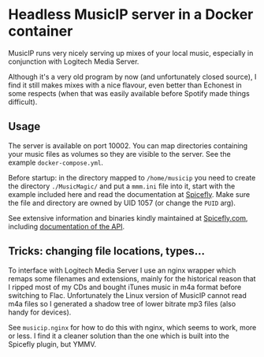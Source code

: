 # Headless MusicIP server in a Docker container

MusicIP runs very nicely serving up mixes of your local music,
especially in conjunction with Logitech Media Server.

Although it's a very old program by now (and unfortunately closed
source), I find it still makes mixes with a nice flavour, even better
than Echonest in some respects (when that was easily available before
Spotify made things difficult).

## Usage

The server is available on port 10002.  You can map directories
containing your music files as volumes so they are visible to the
server.   See the example `docker-compose.yml`.

Before startup: in the directory mapped to `/home/musicip` you need to
create the directory `./MusicMagic/` and put a `mmm.ini` file into it,
start with the example included here and read the documentation at
[Spicefly](https://www.spicefly.com/article.php?page=musicip-linux).
Make sure the file and directory are owned by UID 1057 (or change the
`PUID` arg).

See extensive information and binaries kindly maintained at
[Spicefly.com](http://www.spicefly.com), including 
[documentation of the API](http://www.spicefly.com/article.php?page=musicip-http).

## Tricks: changing file locations, types...

To interface with Logitech Media Server I use an nginx wrapper which
remaps some filenames and extensions, mainly for the historical reason
that I ripped most of my CDs and bought iTunes music in m4a format
before switching to Flac.  Unfortunately the Linux version of MusicIP
cannot read m4a files so I generated a shadow tree of lower bitrate
mp3 files (also handy for devices).

See `musicip.nginx` for how to do this with nginx, which seems to
work, more or less.  I find it a cleaner solution than the one which
is built into the Spicefly plugin, but YMMV.


